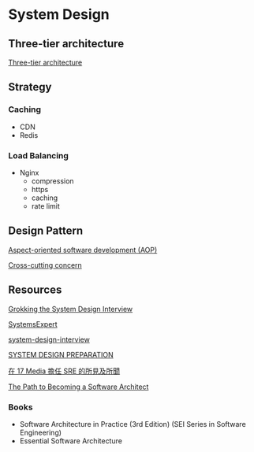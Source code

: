 # System Design

## Three-tier architecture

[Three-tier architecture](https://en.wikipedia.org/wiki/Multitier_architecture)

## Strategy

### Caching

- CDN
- Redis

### Load Balancing

- Nginx
  - compression
  - https
  - caching
  - rate limit

## Design Pattern

[Aspect-oriented software development (AOP)](https://en.wikipedia.org/wiki/Aspect-oriented_software_development)

[Cross-cutting concern](https://en.wikipedia.org/wiki/Cross-cutting_concern)

## Resources

[Grokking the System Design Interview](https://www.educative.io/courses/grokking-the-system-design-interview)

[SystemsExpert](https://www.algoexpert.io/systems/product)

[system-design-interview](https://github.com/checkcheckzz/system-design-interview)

[SYSTEM DESIGN PREPARATION](https://github.com/shashank88/system_design)

[在 17 Media 擔任 SRE 的所見及所聞](https://medium.com/17media-tech/what-i-see-and-hear-as-an-sre-at-17-media-315c97bca8e)

[The Path to Becoming a Software Architect](https://medium.com/@nvashanin/the-path-to-becoming-a-software-architect-de53f1cb310a)

### Books

- Software Architecture in Practice (3rd Edition) (SEI Series in Software Engineering)
- Essential Software Architecture